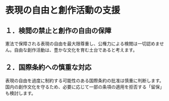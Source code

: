 # 表現の自由と創作活動の支援

## １．検閲の禁止と創作の自由の保障
憲法で保障される表現の自由を最大限尊重し、公権力による検閲は一切認めません。自由な創作活動は、豊かな文化を育む土台であると考えます。

## ２．国際条約への慎重な対応
表現の自由を過度に制約する可能性のある国際条約の批准は慎重に判断します。国内の創作文化を守るため、必要に応じて一部の条項の適用を拒否する「留保」も検討します。
